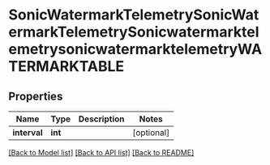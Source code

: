 # SonicWatermarkTelemetrySonicWatermarkTelemetrySonicwatermarktelemetrysonicwatermarktelemetryWATERMARKTABLE

## Properties
Name | Type | Description | Notes
------------ | ------------- | ------------- | -------------
**interval** | **int** |  | [optional] 

[[Back to Model list]](../README.md#documentation-for-models) [[Back to API list]](../README.md#documentation-for-api-endpoints) [[Back to README]](../README.md)



